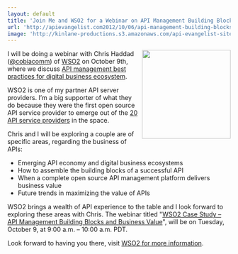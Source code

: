 ```yaml
---
layout: default
title: 'Join Me and WSO2 for a Webinar on API Management Building Blocks and Business Value'
url: 'http://apievangelist.com2012/10/06/api-management-building-blocks-and-business-value-webinar-with-wso2/'
image: 'http://kinlane-productions.s3.amazonaws.com/api-evangelist-site/blog/wso2-logo.jpeg'
---
```



<p>
     <a title="WSO2" href="http://wso2.com/"><img src="https://s3.amazonaws.com/kinlane-productions/api-service-providers/wso2/wso2-logo-white-800X360.jpg"  width="200" align="right" /></a>
</p>
<p>
     I will be doing a webinar with Chris Haddad (<a href="https://twitter.com/cobiacomm">@cobiacomm</a>) of <a title="WSO2" href="http://wso2.com/">WSO2</a> on October 9th, where we discuss <a title="API management best practices for digital business ecosystem" href="http://wso2.org/library/webinars/2012/10/wso2-case-study-api-management-building-blocks-business-value/">API management best practices for digital business ecosystem</a>.
</p>
<p>
     WSO2 is one of my partner API server providers. I’m a big supporter of what they do because they were the first open source API service provider to emerge out of the <a title="20 API Service Providers" href="http://apievangelist.com/2012/06/15/api-service-provider-roundup-for-2012/">20 API service providers</a> in the space.
</p>
<p>
     Chris and I will be exploring a couple are of specific areas, regarding the business of APIs:
</p>
<ul >
     <li>Emerging API economy and digital business ecosystems
     </li>
     <li>How to assemble the building blocks of a successful API
     </li>
     <li>When a complete open source API management platform delivers business value
     </li>
     <li>Future trends in maximizing the value of APIs
     </li>
</ul>
<p>
     WSO2 brings a wealth of API experience to the table and I look forward to exploring these areas with Chris. The webinar titled "<a title="WSO2 Case Study – API Management Building Blocks and Business Value" href="http://wso2.org/library/webinars/2012/10/wso2-case-study-api-management-building-blocks-business-value">WSO2 Case Study – API Management Building Blocks and Business Value</a>", will be on Tuesday, October 9, at 9:00 a.m. – 10:00 a.m. PDT.
</p>
<p>
     Look forward to having you there, visit <a href="http://wso2.org/library/webinars/2012/10/wso2-case-study-api-management-building-blocks-business-value">WSO2 for more information</a>.
</p>
